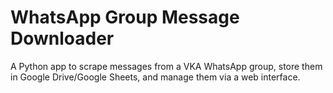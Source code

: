 # WhatsApp Group Message Downloader
A Python app to scrape messages from a VKA WhatsApp group, store them in Google Drive/Google Sheets, and manage them via a web interface.
